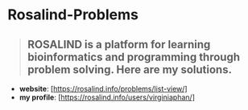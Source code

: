 # Rosalind-Problems
> ## ROSALIND is a platform for learning bioinformatics and programming through problem solving. Here are my solutions. 
- **website**: [https://rosalind.info/problems/list-view/] 
- **my profile**: [https://rosalind.info/users/virginiaphan/]
